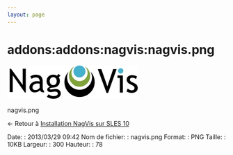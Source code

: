 ```yaml
---
layout: page
---
```


addons:addons:nagvis:nagvis.png
===============================

[![nagvis.png](../../../../assets/media/addons/addons/nagvis/nagvis.png@cache=&w=300&h=78 "nagvis.png")](../../../../assets/media/addons/addons/nagvis/nagvis.png@cache= "Afficher le fichier original")

nagvis.png

← Retour à [Installation NagVis sur SLES
10](../../../../nagios/addons/nagvis/nagvis-suse-install.html "nagios:addons:nagvis:nagvis-suse-install")

Date:
:   2013/03/29 09:42
Nom de fichier:
:   nagvis.png
Format:
:   PNG
Taille:
:   10KB
Largeur:
:   300
Hauteur:
:   78

